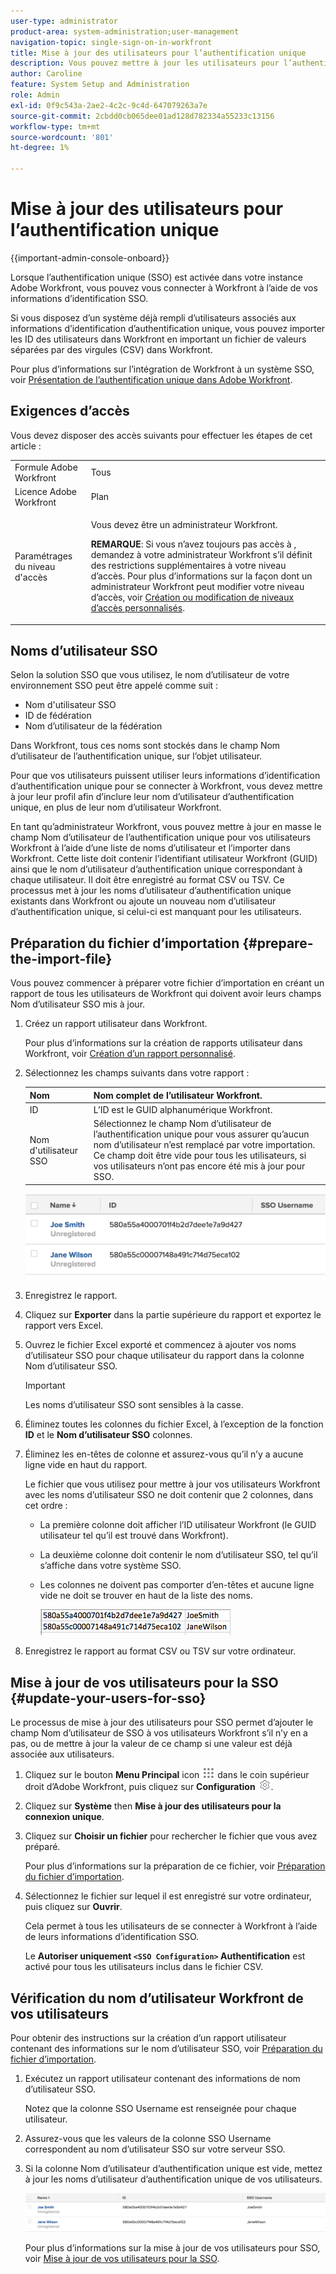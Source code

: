 ```yaml
---
user-type: administrator
product-area: system-administration;user-management
navigation-topic: single-sign-on-in-workfront
title: Mise à jour des utilisateurs pour l’authentification unique
description: Vous pouvez mettre à jour les utilisateurs pour l’authentification unique dans Workfront.
author: Caroline
feature: System Setup and Administration
role: Admin
exl-id: 0f9c543a-2ae2-4c2c-9c4d-647079263a7e
source-git-commit: 2cbdd0cb065dee01ad128d782334a55233c13156
workflow-type: tm+mt
source-wordcount: '801'
ht-degree: 1%

---
```


# Mise à jour des utilisateurs pour l’authentification unique

{{important-admin-console-onboard}}

Lorsque l’authentification unique (SSO) est activée dans votre instance Adobe Workfront, vous pouvez vous connecter à Workfront à l’aide de vos informations d’identification SSO.

Si vous disposez d’un système déjà rempli d’utilisateurs associés aux informations d’identification d’authentification unique, vous pouvez importer les ID des utilisateurs dans Workfront en important un fichier de valeurs séparées par des virgules (CSV) dans Workfront.

Pour plus d’informations sur l’intégration de Workfront à un système SSO, voir [Présentation de l’authentification unique dans Adobe Workfront](../../../administration-and-setup/add-users/single-sign-on/sso-in-workfront.md).


## Exigences d’accès

Vous devez disposer des accès suivants pour effectuer les étapes de cet article :

<table style="table-layout:auto"> 
 <col> 
 <col> 
 <tbody> 
  <tr> 
   <td role="rowheader">Formule Adobe Workfront</td> 
   <td>Tous</td> 
  </tr> 
  <tr> 
   <td role="rowheader">Licence Adobe Workfront</td> 
   <td>Plan</td> 
  </tr> 
  <tr> 
   <td role="rowheader">Paramétrages du niveau d'accès</td> 
   <td> <p>Vous devez être un administrateur Workfront.</p> <p><b>REMARQUE</b>: Si vous n’avez toujours pas accès à , demandez à votre administrateur Workfront s’il définit des restrictions supplémentaires à votre niveau d’accès. Pour plus d’informations sur la façon dont un administrateur Workfront peut modifier votre niveau d’accès, voir <a href="../../../administration-and-setup/add-users/configure-and-grant-access/create-modify-access-levels.md" class="MCXref xref">Création ou modification de niveaux d’accès personnalisés</a>.</p> </td> 
  </tr> 
 </tbody> 
</table>

## Noms d’utilisateur SSO

Selon la solution SSO que vous utilisez, le nom d’utilisateur de votre environnement SSO peut être appelé comme suit :

* Nom d&#39;utilisateur SSO
* ID de fédération
* Nom d’utilisateur de la fédération

Dans Workfront, tous ces noms sont stockés dans le champ Nom d’utilisateur de l’authentification unique, sur l’objet utilisateur.

Pour que vos utilisateurs puissent utiliser leurs informations d’identification d’authentification unique pour se connecter à Workfront, vous devez mettre à jour leur profil afin d’inclure leur nom d’utilisateur d’authentification unique, en plus de leur nom d’utilisateur Workfront.

En tant qu’administrateur Workfront, vous pouvez mettre à jour en masse le champ Nom d’utilisateur de l’authentification unique pour vos utilisateurs Workfront à l’aide d’une liste de noms d’utilisateur et l’importer dans Workfront. Cette liste doit contenir l’identifiant utilisateur Workfront (GUID) ainsi que le nom d’utilisateur d’authentification unique correspondant à chaque utilisateur. Il doit être enregistré au format CSV ou TSV. Ce processus met à jour les noms d’utilisateur d’authentification unique existants dans Workfront ou ajoute un nouveau nom d’utilisateur d’authentification unique, si celui-ci est manquant pour les utilisateurs.

## Préparation du fichier d’importation {#prepare-the-import-file}

Vous pouvez commencer à préparer votre fichier d’importation en créant un rapport de tous les utilisateurs de Workfront qui doivent avoir leurs champs Nom d’utilisateur SSO mis à jour.

1. Créez un rapport utilisateur dans Workfront.

   Pour plus d’informations sur la création de rapports utilisateur dans Workfront, voir [Création d’un rapport personnalisé](../../../reports-and-dashboards/reports/creating-and-managing-reports/create-custom-report.md).

1. Sélectionnez les champs suivants dans votre rapport :

   | Nom | Nom complet de l’utilisateur Workfront. |
   |---|---|
   | ID | L’ID est le GUID alphanumérique Workfront. |
   | Nom d&#39;utilisateur SSO | Sélectionnez le champ Nom d’utilisateur de l’authentification unique pour vous assurer qu’aucun nom d’utilisateur n’est remplacé par votre importation. Ce champ doit être vide pour tous les utilisateurs, si vos utilisateurs n’ont pas encore été mis à jour pour SSO. |

   ![](assets/users-with-sso-username-and-no-sso-access-only-field.png)

1. Enregistrez le rapport.
1. Cliquez sur **Exporter** dans la partie supérieure du rapport et exportez le rapport vers Excel.
1. Ouvrez le fichier Excel exporté et commencez à ajouter vos noms d’utilisateur SSO pour chaque utilisateur du rapport dans la colonne Nom d’utilisateur SSO.

   >[!IMPORTANT]
   >
   >Les noms d’utilisateur SSO sont sensibles à la casse.

1. Éliminez toutes les colonnes du fichier Excel, à l’exception de la fonction **ID** et le **Nom d’utilisateur SSO** colonnes.

1. Éliminez les en-têtes de colonne et assurez-vous qu’il n’y a aucune ligne vide en haut du rapport.

   Le fichier que vous utilisez pour mettre à jour vos utilisateurs Workfront avec les noms d’utilisateur SSO ne doit contenir que 2 colonnes, dans cet ordre :

   * La première colonne doit afficher l’ID utilisateur Workfront (le GUID utilisateur tel qu’il est trouvé dans Workfront).
   * La deuxième colonne doit contenir le nom d’utilisateur SSO, tel qu’il s’affiche dans votre système SSO.
   * Les colonnes ne doivent pas comporter d’en-têtes et aucune ligne vide ne doit se trouver en haut de la liste des noms.

      ![](assets/update-users-for-sso-csv-file-for-import.png)

1. Enregistrez le rapport au format CSV ou TSV sur votre ordinateur.

## Mise à jour de vos utilisateurs pour la SSO {#update-your-users-for-sso}

Le processus de mise à jour des utilisateurs pour SSO permet d’ajouter le champ Nom d’utilisateur de SSO à vos utilisateurs Workfront s’il n’y en a pas, ou de mettre à jour la valeur de ce champ si une valeur est déjà associée aux utilisateurs.

1. Cliquez sur le bouton **Menu Principal** icon ![](assets/main-menu-icon.png) dans le coin supérieur droit d’Adobe Workfront, puis cliquez sur **Configuration** ![](assets/gear-icon-settings.png).

1. Cliquez sur **Système** then **Mise à jour des utilisateurs pour la connexion unique**.

1. Cliquez sur **Choisir un fichier** pour rechercher le fichier que vous avez préparé.

   Pour plus d’informations sur la préparation de ce fichier, voir [Préparation du fichier d’importation](#prepare-the-import-file).

1. Sélectionnez le fichier sur lequel il est enregistré sur votre ordinateur, puis cliquez sur **Ouvrir**.

   Cela permet à tous les utilisateurs de se connecter à Workfront à l’aide de leurs informations d’identification SSO.

   Le **Autoriser uniquement `<SSO Configuration>` Authentification** est activé pour tous les utilisateurs inclus dans le fichier CSV.

## Vérification du nom d’utilisateur Workfront de vos utilisateurs

Pour obtenir des instructions sur la création d’un rapport utilisateur contenant des informations sur le nom d’utilisateur SSO, voir [Préparation du fichier d’importation](#prepare-the-import-file).

1. Exécutez un rapport utilisateur contenant des informations de nom d’utilisateur SSO.

   Notez que la colonne SSO Username est renseignée pour chaque utilisateur.

1. Assurez-vous que les valeurs de la colonne SSO Username correspondent au nom d’utilisateur SSO sur votre serveur SSO.
1. Si la colonne Nom d’utilisateur d’authentification unique est vide, mettez à jour les noms d’utilisateur d’authentification unique de vos utilisateurs.

   ![](assets/users-with-sso-field-updated.png)

   Pour plus d’informations sur la mise à jour de vos utilisateurs pour SSO, voir [Mise à jour de vos utilisateurs pour la SSO](#update-your-users-for-sso).

